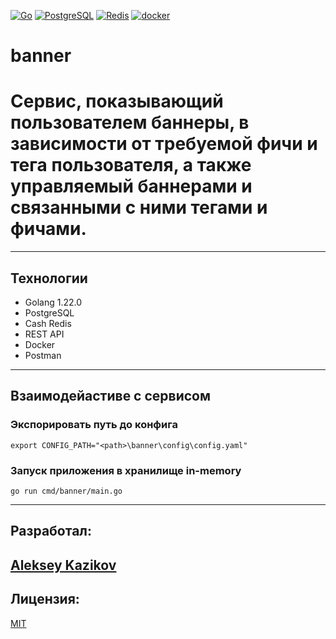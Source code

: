 [![Go](https://img.shields.io/badge/-Go-464646?style=flat-square&logo=Go)](https://go.dev/)
[![PostgreSQL](https://img.shields.io/badge/-PostgreSQL-464646?style=flat-square&logo=PostgreSQL)](https://www.postgresql.org/)
[![Redis](https://img.shields.io/badge/-Redis-464646?style=flat-square&logo=Redis)](https://developer.redis.com/)
[![docker](https://img.shields.io/badge/-Docker-464646?style=flat-square&logo=docker)](https://www.docker.com/)

# banner
# Сервис, показывающий пользователем баннеры, в зависимости от требуемой фичи и тега пользователя, а также управляемый баннерами и связанными с ними тегами и фичами.

---
## Технологии
* Golang 1.22.0
* PostgreSQL
* Cash Redis
* REST API
* Docker
* Postman

---
## Взаимодейастиве с сервисом

### Экспорировать путь до конфига
`export CONFIG_PATH="<path>\banner\config\config.yaml"` 

### Запуск приложения в хранилище in-memory
`go run cmd/banner/main.go`

---
## Разработал:
[Aleksey Kazikov](https://github.com/KazikovAP)
---
## Лицензия:
[MIT](https://opensource.org/licenses/MIT)
